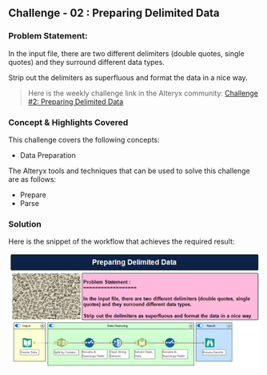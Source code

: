 ## Challenge - 02 : Preparing Delimited Data

### Problem Statement:

In the input file, there are two different delimiters (double quotes, single quotes) and they surround different data types.

Strip out the delimiters as superfluous and format the data in a nice way.

> Here is the weekly challenge link in the Alteryx community: [Challenge #2: Preparing Delimited Data][community_link]

### Concept & Highlights Covered

This challenge covers the following concepts:

- Data Preparation

The Alteryx tools and techniques that can be used to solve this challenge are as follows:

- Prepare
- Parse

### Solution

Here is the snippet of the workflow that achieves the required result:

![Workflow Snippet][wf_snp]

<!-- Links -->

[wf_snp]: ../RESOURCES/c02_wf.png
[community_link]: https://community.alteryx.com/t5/Weekly-Challenge/Challenge-2-Preparing-Delimited-Data/td-p/36622
